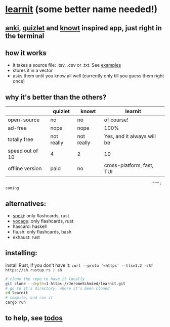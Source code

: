 # [learnit](https://github.com/JeromeSchmied/learnit) (some better name needed!)

## [anki](https://ankiweb.net), [quizlet](https://quizlet.com) and [knowt](https://knowt.com) inspired app, just right in the terminal

## how it works
- it takes a source file: .tsv, .csv or .txt. See [examples](https://github.com/JeromeSchmied/learnit/tree/main/examples)
- stores it in a vector
- asks them until you know all well (currently only till you guess them right once)

## why it's better than the others?

|                 | quizlet     | knowt      | learnit                    |
|---------------- | ----------- | ---------- | -------------------------- |
| open-source     | no          | no         | of course!                 |
| ad-free         | nope        | nope       | 100%                       |
| totally free    | not really  | not really | Yes, and it always will be |
| speed out of 10 | 4           | 2          | 10                         |
| offline version | paid        | no         | cross-platform, fast, TUI  |
                                                                     ^^^: coming

## alternatives: 
- [speki](https://crates.io/crates/speki): only flashcards, rust
- [vocage](https://crates.io/crates/vocage): only flashcards, rust
- hascard: haskell
- fla.sh: only flashcards, bash
- exhaust: rust

## installing:

install Rust, if you don't have it:
`curl --proto '=https' --tlsv1.2 -sSf https://sh.rustup.rs | sh` 

```bash
# clone the repo to have it locally
git clone --depth=1 https://JeromeSchmied/learnit.git
# go to it's directory, where it's been cloned
cd learnit
# compile, and run it
cargo run
```

## to help, see [todos](TODO.md)
